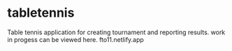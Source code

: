 # tabletennis
Table tennis application for creating tournament and reporting results.
work in progess can be viewed here. fto11.netlify.app
